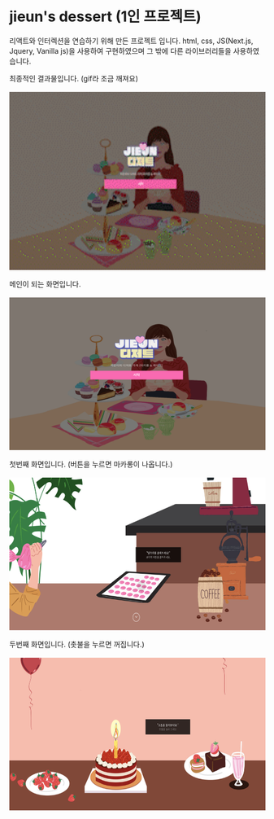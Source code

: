 # jieun's dessert (1인 프로젝트)

리액트와 인터렉션을 연습하기 위해 만든 프로젝트 입니다. 
html, css, JS(Next.js, Jquery, Vanilla js)을 사용하여 구현하였으며 그 밖에 다른 라이브러리들을 사용하였습니다. 

최종적인 결과물입니다. (gif라 조금 깨져요) <br> <br>
<img src="dessert.gif"  width="550" height="350"> 

메인이 되는 화면입니다. <br> <br>
<img src="screenshot-main.jpg"  width="550" height="300"> <br>

첫번째 화면입니다. (버튼을 누르면 마카롱이 나옵니다.) <br> <br>
<img src="screenshot-sub1.jpg"  width="550" height="300"> <br>

두번째 화면입니다. (촛불을 누르면 꺼집니다.)<br> <br>
<img src="screenshot-sub2.jpg"  width="550" height="300"> <br>




